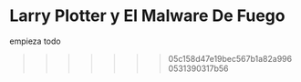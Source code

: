 # Larry Plotter y El Malware De Fuego

empieza todo
>>>>>>> 05c158d47e19bec567b1a82a9960531390317b56
